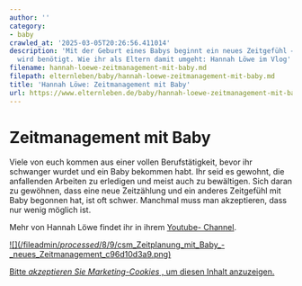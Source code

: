 ```yaml
---
author: ''
category:
- baby
crawled_at: '2025-03-05T20:26:56.411014'
description: 'Mit der Geburt eines Babys beginnt ein neues Zeitgefühl – und Zeitmanagement
  wird benötigt. Wie ihr als Eltern damit umgeht: Hannah Löwe im Vlog'
filename: hannah-loewe-zeitmanagement-mit-baby.md
filepath: elternleben/baby/hannah-loewe-zeitmanagement-mit-baby.md
title: 'Hannah Löwe: Zeitmanagement mit Baby'
url: https://www.elternleben.de/baby/hannah-loewe-zeitmanagement-mit-baby/
---
```


#  Zeitmanagement mit Baby

Viele von euch kommen aus einer vollen Berufstätigkeit, bevor ihr schwanger
wurdet und ein Baby bekommen habt. Ihr seid es gewohnt, die anfallenden
Arbeiten zu erledigen und meist auch zu bewältigen. Sich daran zu gewöhnen,
dass eine neue Zeitzählung und ein anderes Zeitgefühl mit Baby begonnen hat,
ist oft schwer. Manchmal muss man akzeptieren, dass nur wenig möglich ist.

Mehr von Hannah Löwe findet ihr in ihrem [Youtube-
Channel](https://www.youtube.com/channel/UC-150_R5aEyxKB96PWqACHA).

[ ![](/fileadmin/_processed_/8/9/csm_Zeitplanung_mit_Baby_-
_neues_Zeitmanagement_c96d10d3a9.png) ](javascript:Cookiebot.renew\(\))

[Bitte _akzeptieren Sie Marketing-Cookies_ , um diesen Inhalt
anzuzeigen.](javascript:Cookiebot.renew\(\))

